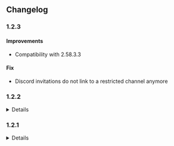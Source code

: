 ## Changelog


### <a id="1.2.3"></a>1.2.3

#### Improvements

- Compatibility with 2.58.3.3

#### Fix

- Discord invitations do not link to a restricted channel anymore

### <a id="1.2.2"></a>1.2.2
<details markdown="1">

#### Improvements

- Compatibility with 2.58
</details>


### <a id="1.2.1"></a>1.2.1
<details markdown="1">

Changelog before 1.2.2 were not translated in english, sorry
</details>
